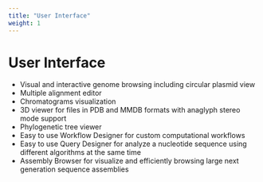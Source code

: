 ```yaml
---
title: "User Interface"
weight: 1
---
```



# User Interface

*   Visual and interactive genome browsing including circular plasmid view
*   Multiple alignment editor
*   Chromatograms visualization
*   3D viewer for files in PDB and MMDB formats with anaglyph stereo mode support
*   Phylogenetic tree viewer
*   Easy to use Workflow Designer for custom computational workflows
*   Easy to use Query Designer for analyze a nucleotide sequence using different algorithms at the same time
*   Assembly Browser for visualize and efficiently browsing large next generation sequence assemblies
